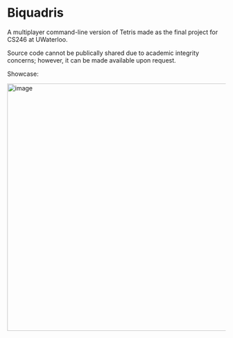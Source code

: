 # Biquadris
A multiplayer command-line version of Tetris made as the final project for CS246 at UWaterloo.

Source code cannot be publically shared due to academic integrity concerns; however, it can be
made available upon request.

Showcase: 


<img width="569" alt="image" src="https://github.com/user-attachments/assets/53376224-61dd-4fa0-b464-ea9fb075c7f4">


